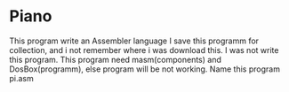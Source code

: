 # Piano
This program write an Assembler language
I save this programm for collection, and i not remember where i was download this.
I was not write this program.
This program need masm(components) and DosBox(programm), else program will be not working.
Name this program pi.asm
